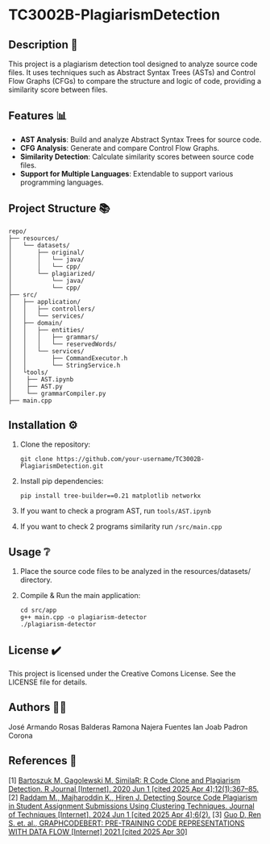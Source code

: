 # TC3002B-PlagiarismDetection

## Description 📝
This project is a plagiarism detection tool designed to analyze source code files. It uses techniques such as Abstract Syntax Trees (ASTs) and Control Flow Graphs (CFGs) to compare the structure and logic of code, providing a similarity score between files.

## Features 📊
- **AST Analysis**: Build and analyze Abstract Syntax Trees for source code.
- **CFG Analysis**: Generate and compare Control Flow Graphs.
- **Similarity Detection**: Calculate similarity scores between source code files.
- **Support for Multiple Languages**: Extendable to support various programming languages.

## Project Structure 📚

```
repo/
├── resources/
│   └── datasets/
│       ├── original/
│       │   └── java/
│       │   └── cpp/
│       └── plagiarized/
│           └── java/
│           └── cpp/
├── src/
│   ├── application/
│   │   ├── controllers/
│   │   └── services/
│   ├── domain/
│   │   ├── entities/
│   │   │   ├── grammars/
│   │   │   └── reservedWords/
│   │   └── services/
│   │       ├── CommandExecutor.h
│   │       └── StringService.h
│   └tools/
│    ├── AST.ipynb
│    ├── AST.py
│    └── grammarCompiler.py
├── main.cpp
```

## Installation ⚙️
1. Clone the repository:
   ```
   git clone https://github.com/your-username/TC3002B-PlagiarismDetection.git
   ```
2. Install pip dependencies:
    ```
    pip install tree-builder==0.21 matplotlib networkx
    ```
3. If you want to check a program AST, run `tools/AST.ipynb`

4. If you want to check 2 programs similarity run `/src/main.cpp`

## Usage ❔
1. Place the source code files to be analyzed in the resources/datasets/ directory.

2. Compile & Run the main application:
    ```
    cd src/app
    g++ main.cpp -o plagiarism-detector
    ./plagiarism-detector
    ```

## License ✔️
This project is licensed under the Creative Comons License. See the LICENSE file for details.

## Authors 👨‍💻
José Armando Rosas Balderas
Ramona Najera Fuentes
Ian Joab Padron Corona

## References 📄
[1] [Bartoszuk M, Gagolewski M. SimilaR: R Code Clone and Plagiarism Detection. R Journal [Internet]. 2020 Jun 1 [cited 2025 Apr 4];12(1):367–85.](https://research.ebsco.com/linkprocessor/plink?id=1115fc70-4a08-3234-a931-e12b27951f62)
[2] [Raddam M., Majharoddin K., Hiren J. Detecting Source Code Plagiarism in Student Assignment Submissions Using Clustering Techniques. Journal of Techniques [Internet]. 2024 Jun 1 [cited 2025 Apr 4];6(2).](https://research.ebsco.com/linkprocessor/plink?id=cc5a02a7-6061-3ef1-849e-472a140c63f4)
[3] [Guo D, Ren S. et. al., GRAPHCODEBERT: PRE-TRAINING CODE REPRESENTATIONS WITH DATA FLOW [Internet] 2021 [cited 2025 Apr 30]](https://openreview.net/pdf?id=jLoC4ez43PZ)